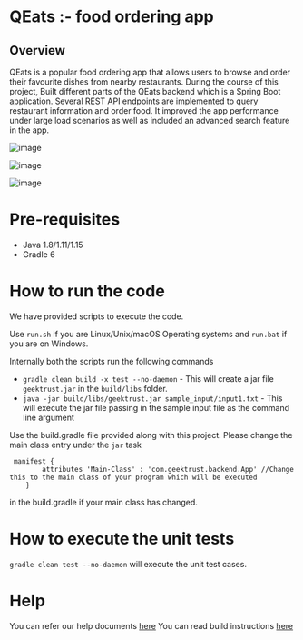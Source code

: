 # QEats :- food ordering app

## Overview
QEats is a popular food ordering app that allows users to browse and order their favourite dishes from nearby restaurants.
During the course of this project,
Built different parts of the QEats backend which is a Spring Boot application.
Several REST API endpoints are implemented to query restaurant information and order food.
It improved the app performance under large load scenarios as well as included an advanced search feature in the app.

![image](https://github.com/SoumyaMehta/QEats/assets/69056406/8ca557bf-f8d6-4051-8694-1ac973fe0c7b)

![image](https://github.com/SoumyaMehta/QEats/assets/69056406/5061db46-abba-48fb-a98c-8ab8b2ae7080)

![image](https://github.com/SoumyaMehta/QEats/assets/69056406/4690177a-7eb7-4d2f-80f6-3d1a2cdd51c0)

# Pre-requisites

* Java 1.8/1.11/1.15
* Gradle 6

# How to run the code

We have provided scripts to execute the code.

Use `run.sh` if you are Linux/Unix/macOS Operating systems and `run.bat` if you are on Windows.

Internally both the scripts run the following commands

* `gradle clean build -x test --no-daemon` - This will create a jar file `geektrust.jar` in the `build/libs` folder.
* `java -jar build/libs/geektrust.jar sample_input/input1.txt` - This will execute the jar file passing in the sample input file as the command line argument

 Use the build.gradle file provided along with this project. Please change the main class entry under the `jar` task

```
 manifest {
        attributes 'Main-Class' : 'com.geektrust.backend.App' //Change this to the main class of your program which will be executed
    }
```

in the build.gradle if your main class has changed.

# How to execute the unit tests

 `gradle clean test --no-daemon` will execute the unit test cases.

# Help

You can refer our help documents [here](https://help.geektrust.in)
You can read build instructions [here](https://github.com/geektrust/coding-problem-artefacts/tree/master/Java)
